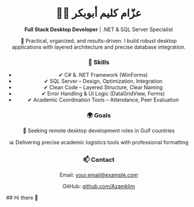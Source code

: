 <div align="center">
  <h1>👨‍💻 عزّام كليم أبوبكر</h1>
  <p><strong>Full Stack Desktop Developer</strong> | .NET & SQL Server Specialist</p>
  <p>🎯 Practical, organized, and results-driven. I build robust desktop applications with layered architecture and precise database integration.</p>
  
  <h3>💼 Skills</h3>
  <ul>
    <li>✔ C# & .NET Framework (WinForms)</li>
    <li>✔ SQL Server – Design, Optimization, Integration</li>
    <li>✔ Clean Code – Layered Structure, Clear Naming</li>
    <li>✔ Error Handling & UI Logic (DataGridView, Forms)</li>
    <li>✔ Academic Coordination Tools – Attendance, Peer Evaluation</li>
  </ul>

  <h3>🌍 Goals</h3>
  <p>🔎 Seeking remote desktop development roles in Gulf countries</p>
  <p>📊 Delivering precise academic logistics tools with professional formatting</p>

  <h3>📫 Contact</h3>
  <p>Email: <a href="mailto:your.email@example.com">your.email@example.com</a></p>
  <p>GitHub: <a href="https://github.com/Azamklim">github.com/Azamklim</a></p>
</div>## Hi there 👋

<!--
**Azamklim/AzamKlim** is a ✨ _special_ ✨ repository because its `README.md` (this file) appears on your GitHub profile.

Here are some ideas to get you started:

- 🔭 I’m currently working on ...
- 🌱 I’m currently learning ...
- 👯 I’m looking to collaborate on ...
- 🤔 I’m looking for help with ...
- 💬 Ask me about ...
- 📫 How to reach me: ...
- 😄 Pronouns: ...
- ⚡ Fun fact: ...
-->
